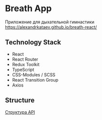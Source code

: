 # Breath App

Приложение для дыхательной гимнастики
https://alexandrkataev.github.io/breath-react/

## Technology Stack

- React
- React Router
- Redux Toolkit
- TypeScript
- CSS-Modules / SCSS
- React Transition Group
- Axios

## Structure

[Структура API](https://viewer.diagrams.net/?tags=%7B%7D&highlight=0000ff&edit=_blank&layers=1&nav=1&title=breath-structure.drawio#R7Zxbc6M2FMc%2FjR93xyBufnQcp96Zdmen6Wy3jzKIywYjKuQk7qevMMI2PuSyCSCIiWccc8RVv7%2FEOUeCCVpsHn9jOA3%2FoB6JJ%2FrUe5yg64mu2zoS37lhVxiQbRaGgEVeYdKOhtvoPyKNU2ndRh7JKitySmMepVWjS5OEuLxiw4zRh%2BpqPo2rR01xQIDh1sUxtP4deTwsrI5uH%2B0rEgVheWTNmhUlG1yuLK8kC7FHH05MaDlBC0YpL35tHhckzuuurJdiu5snSg8nxkjCX7OBt%2FrH%2Fx7%2FQKv7Pw33q%2FP9y3z985M82Xscb%2BUFy5Plu7IGiCcqRC5SxkMa0ATHy6P1itFt4pH8MFOxdFznd0pTYdSE8SfhfCfp4i2nwhTyTSxLM87oHVnQmDJhSWiS79WnCb%2FBmyjOlfN1m0T7rXLrLd0yN99TyLmQgW6iufgSF55%2F5StknwNKg5jgNMo%2Bu3SzL3Cz%2Fao3frFP8fO41%2BKi8yt9snKlKSuP%2FVSNliLFLCD8mfWcgwRE0yF0QzgTJzVlJMY8uq%2BeB5YiDg7rHTmLHxL1L2DXAHacpoD8kWsO6SGMOLlN8f7qH0RjrzLsEpcfxXGplomOfDP%2FyKOd2Is%2FoC9RYu3%2FDuDvCePk8Xn0EJXcwJTtW3Zwhlx8OOktpCk86SjKXqFxtDpAm%2FdR2WDhXutLe2nWQbSN2WxuQeymbevOohW4mqWYLgJ0fYL5lr0bcLXSieaZxK6r9JllI2x1LYkzwKahmctWACPVgA0AWFwI4VHDgH3f1123DrBnrS1TMeDZwpqjdgAbqvtnEwAWjiETGIfaQfuOS%2BqltHZMw5xCvFelvXm8pq4YrwXxcsrIcOkq9a00VMWrune2a%2BgKpMP1rvqF11GM1wF4BUc%2B4m0Ir%2BpbrwbD3i%2BJTwdLV21odE5XeWykwdB3JXY94m0Gr%2BrOWYOx7zdGAxH6Drd%2F7hdifaoaMYx%2BryPfj9xtzHfvhHypCY5zyEh5O4YR8BUj%2BWjJmOBoxMtS7mbBGPiWY8bHBtxMA1buZ8FBw1WUNIv3gpuvarzljmv8rG84yUf3R85NcK65D2vTTkHDcHi%2BffdteEx2yGXVmWgdhsP3mA03VlI7znCOV%2FlAgw7D4ZDSu5FvQ3xVe9E6jIX5Lh1yLrpffJW7WTAMFqcSEN7sQL%2BIkhzPqKt1R18jS3WcNLPnRjvzsJSPFeowDF4R7BE28m2kBasHDEeDU0ZdEScNuZfu01xK9T40HBEedIjUs%2FEG5XhhJquFVPQFd9GqxxrK82l%2BzHBEXCwj1WOGCGax%2Foo2DXtZlzvaYCjnC9NYDdyCx%2BYrm6%2FqWzCCaY7yFiwOacVc1kcFtvXvlpYFn7L9U2WizqdO%2BrivpbJY%2FAry%2F0VcXe5tUlApC98npCDGWV4leZYiuyPcDeWCQifvlWpuSWEHqTwzb6jbcQ4EvbyjE2DhTY40WWdpoZhRcUNXXN00pm4VZ0C380xZ7qEqjtJBMy3%2FnJrersAY7%2Bj2chT462mL%2Bf7TkgJrUlNGpwKETvGrBOhaGBEophe7RbhJeROv71%2BBHpvpduWjci8cpaPGMKSJDtfWVXEObTSGGgdg1mljgBFEVXCFDuQctU4FKx%2FeVarMy4ltkfayMrt92BcGP3XKPJ0D%2FZQcW3FjR3l2Kc%2FDjLDedJxwiLpOnjLdNnacH1aZaNY3ZcKx9Tf4qMWs5V55qKMr2ui7H%2By%2B6RZOGXiDbs%2BmY48C%2FrACPo%2Bl6kbbDin9bhQMZ0RU3NPRDx3%2B3f78nUg1ouu214QJ%2FGIIcEzef7zkfc2AZLfJ%2B1L941si2uCrelq9CTPj40si3n6rmPaMLkz1ju%2BIeB9hp2eE4WNP44zct6ccrZ7RhQlxUbGDhav2kSf9LPuh%2FJFFE%2BaTxydSm8PbXuMVi8f31O%2FLTl72j5b%2FAw%3D%3D)
